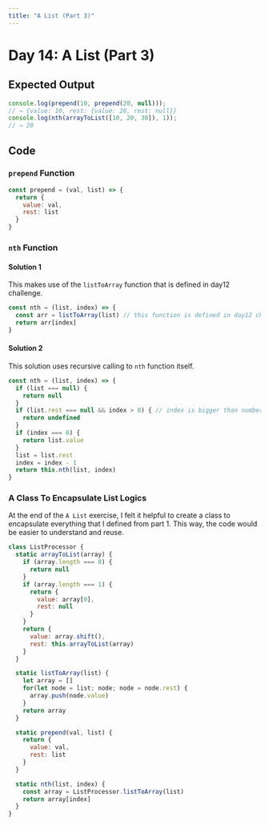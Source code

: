 ```yaml
---
title: "A List (Part 3)"
---
```


# Day 14: A List (Part 3)

## Expected Output

```js
console.log(prepend(10, prepend(20, null)));
// → {value: 10, rest: {value: 20, rest: null}}
console.log(nth(arrayToList([10, 20, 30]), 1));
// → 20
```

## Code

### `prepend` Function

```js
const prepend = (val, list) => {
  return {
    value: val,
    rest: list
  }
}
```

### `nth` Function

#### Solution 1

This makes use of the `listToArray` function that is defined in day12 challenge.

```js
const nth = (list, index) => {
  const arr = listToArray(list) // this function is defined in day12 challenge
  return arr[index]
}
```

#### Solution 2

This solution uses recursive calling to `nth` function itself.

```js
const nth = (list, index) => {
  if (list === null) {
    return null
  }
  if (list.rest === null && index > 0) { // index is bigger than number of layers of list
    return undefined
  }
  if (index === 0) {
    return list.value
  }
  list = list.rest
  index = index - 1
  return this.nth(list, index)
}
```

### A Class To Encapsulate List Logics

At the end of the `A List` exercise, I felt it helpful to create a class to encapsulate everything that I defined from part 1. This way, the code would be easier to understand and reuse.

```js
class ListProcessor {
  static arrayToList(array) {
    if (array.length === 0) {
      return null
    }
    if (array.length === 1) {
      return {
        value: array[0],
        rest: null
      }
    }
    return {
      value: array.shift(),
      rest: this.arrayToList(array)
    }
  }

  static listToArray(list) {
    let array = []
    for(let node = list; node; node = node.rest) {
      array.push(node.value)
    }
    return array
  }

  static prepend(val, list) {
    return {
      value: val,
      rest: list
    }
  }

  static nth(list, index) {
    const array = ListProcessor.listToArray(list)
    return array[index]
  }
}
```
